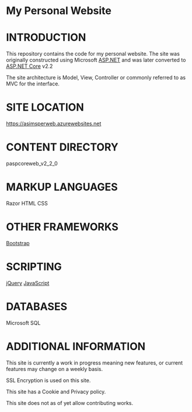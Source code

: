 # My Personal Website

# INTRODUCTION
This repository contains the code for my personal website. The site
was originally constructed using Microsoft [ASP.NET](https://dotnet.microsoft.com/apps/aspnet) and was later
converted to [ASP.NET Core](https://docs.microsoft.com/en-us/aspnet/core/?view=aspnetcore-2.2) v2.2

The site architecture is Model, View, Controller or commonly referred to as MVC for the
interface.

# SITE LOCATION
https://asimsperweb.azurewebsites.net

# CONTENT DIRECTORY
paspcoreweb_v2_2_0

# MARKUP LANGUAGES
Razor
HTML
CSS

# OTHER FRAMEWORKS
[Bootstrap](https://getbootstrap.com/)

# SCRIPTING
[jQuery](https://jquery.com/)
[JavaScript](https://developer.mozilla.org/en-US/docs/Web/JavaScript)

# DATABASES
Microsoft SQL

# ADDITIONAL INFORMATION

This site is currently a work in progress meaning new features, or current features
may change on a weekly basis.

SSL Encryption is used on this site.

This site has a Cookie and Privacy policy.

This site does not as of yet allow contributing works.